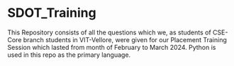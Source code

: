 # SDOT_Training
This Repository consists of all the questions which we, as students of CSE-Core branch students in VIT-Vellore, were given for our Placement Training Session which lasted from month of February to March 2024. Python is used in this repo as the primary language. 
